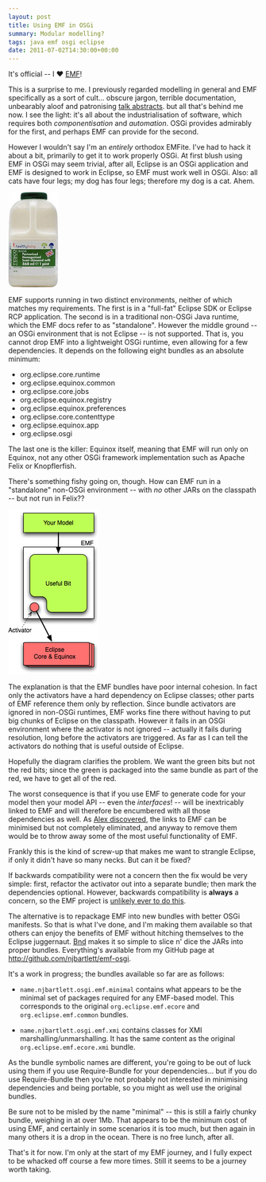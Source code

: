```yaml
---
layout: post
title: Using EMF in OSGi
summary: Modular modelling? 
tags: java emf osgi eclipse
date: 2011-07-02T14:30:00+00:00
---
```


It's official -- I ♥ [EMF](http://www.eclipse.org/emf)!

This is a surprise to me. I previously regarded modelling in general and EMF specifically as a sort of cult... obscure jargon, terrible documentation, unbearably aloof and patronising [talk abstracts](http://www.eclipsecon.org/2009/sessions?id=358..). but all that's behind me now. I see the light: it's all about the industrialisation of software, which requires both *componentisation* and *automation*. OSGi provides admirably for the first, and perhaps EMF can provide for the second.

However I wouldn't say I'm an *entirely* orthodox EMFite. I've had to hack it about a bit, primarily to get it to work properly OSGi. At first blush using EMF in OSGi may seem trivial, after all, Eclipse is an OSGi application and EMF is designed to work in Eclipse, so EMF must work well in OSGi. Also: all cats have four legs; my dog has four legs; therefore my dog is a cat. Ahem.

![](/images/posts/emfosgi/semiskimmed.jpg)

EMF supports running in two distinct environments, neither of which matches my requirements. The first is in a "full-fat" Eclipse SDK or Eclipse RCP application. The second is in a traditional non-OSGi Java runtime, which the EMF docs refer to as "standalone". However the middle ground -- an OSGi environment that is not Eclipse -- is not supported. That is, you cannot drop EMF into a lightweight OSGi runtime, even allowing for a few dependencies. It depends on the following eight bundles as an absolute minimum:

-   org.eclipse.core.runtime
-   org.eclipse.equinox.common
-   org.eclipse.core.jobs
-   org.eclipse.equinox.registry
-   org.eclipse.equinox.preferences
-   org.eclipse.core.contenttype
-   org.eclipse.equinox.app
-   org.eclipse.osgi

The last one is the killer: Equinox itself, meaning that EMF will run only on Equinox, not any other OSGi framework implementation such as Apache Felix or Knopflerfish.

There's something fishy going on, though. How can EMF run in a "standalone" non-OSGi environment -- with *no* other JARs on the classpath -- but not run in Felix??

![](/images/posts/emfosgi/deps.png)

The explanation is that the EMF bundles have poor internal cohesion. In fact only the activators have a hard dependency on Eclipse classes; other parts of EMF reference them only by reflection. Since bundle activators are ignored in non-OSGi runtimes, EMF works fine there without having to put big chunks of Eclipse on the classpath. However it fails in an OSGi environment where the activator is not ignored -- actually it fails during resolution, long before the activators are triggered. As far as I can tell the activators do nothing that is useful outside of Eclipse.

Hopefully the diagram clarifies the problem. We want the green bits but not the red bits; since the green is packaged into the same bundle as part of the red, we have to get all of the red.

The worst consequence is that if you use EMF to generate code for your model then your model API -- even the *interfaces*! -- will be inextricably linked to EMF and will therefore be encumbered with all those dependencies as well. As [Alex discovered](http://alblue.bandlem.com/2010/11/using-emf-for-osgi-service-creation.html), the links to EMF can be minimised but not completely eliminated, and anyway to remove them would be to throw away some of the most useful functionality of EMF.

Frankly this is the kind of screw-up that makes me want to strangle Eclipse, if only it didn't have so many necks. But can it be fixed?

If backwards compatibility were not a concern then the fix would be very simple: first, refactor the activator out into a separate bundle; then mark the dependencies optional. However, backwards compatibility is **always** a concern, so the EMF project is [unlikely ever to do this](https://bugs.eclipse.org/bugs/show_bug.cgi?id=328227).

The alternative is to repackage EMF into new bundles with better OSGi manifests. So that is what I've done, and I'm making them available so that others can enjoy the benefits of EMF without hitching themselves to the Eclipse juggernaut. [Bnd](http://www.aQute.biz/Code/Bnd) makes it so simple to slice n' dice the JARs into proper bundles. Everything's available from my GitHub page at <http://github.com/njbartlett/emf-osgi>.

It's a work in progress; the bundles available so far are as follows:

-   `name.njbartlett.osgi.emf.minimal` contains what appears to be the minimal set of packages required for any EMF-based model. This corresponds to the original `org.eclipse.emf.ecore` and `org.eclipse.emf.common` bundles.

<!-- -->

-   `name.njbartlett.osgi.emf.xmi` contains classes for XMI marshalling/unmarshalling. It has the same content as the original `org.eclipse.emf.ecore.xmi` bundle.

As the bundle symbolic names are different, you're going to be out of luck using them if you use Require-Bundle for your dependencies... but if you do use Require-Bundle then you're not probably not interested in minimising dependencies and being portable, so you might as well use the original bundles.

Be sure not to be misled by the name "minimal" -- this is still a fairly chunky bundle, weighing in at over 1Mb. That appears to be the minimum cost of using EMF, and certainly in some scenarios it is too much, but then again in many others it is a drop in the ocean. There is no free lunch, after all.

That's it for now. I'm only at the start of my EMF journey, and I fully expect to be whacked off course a few more times. Still it seems to be a journey worth taking.
